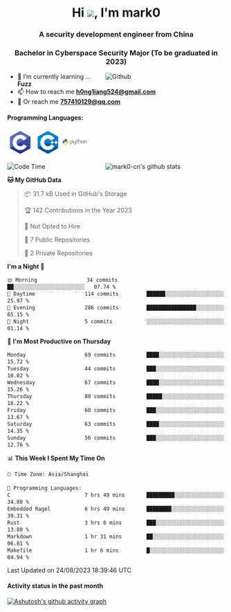<h1 align="center">Hi <img src="https://raw.githubusercontent.com/iampavangandhi/iampavangandhi/master/gifs/Hi.gif" width="30px">, I'm mark0</h1>

<h3 align="center">A security development engineer from China</h3>
<h3 align="center">Bachelor in Cyberspace Security Major (To be graduated in 2023)</h3>

<img width="55%" align="right" alt="Github" src="https://raw.githubusercontent.com/onimur/.github/master/.resources/git-header.svg" />

<!-- - 🔭 I’m currently working on **vKarma Webapp** -->
<!-- - 💬 Ask me about ... **Web Develpoment** -->
<!-- - 😄 Employement ... **Open for intern opportunities** -->
<!-- - ⚡ Fun fact ... **Anime**❤ -->
- 🌱 I’m currently learning ... **Fuzz**
- 📫 How to reach me **h0ng1iang524@gmail.com**
- 📨 Or reach me **757410129@qq.com**

<h4>Programming Languages: </h4>
<p align="left">
 <img style="margin: auto;" src="https://raw.githubusercontent.com/sachinverma53121/sachinverma53121/master/icons/c.png" alt=c width="60" height="60"/>
 <img style="margin: auto;" src="https://raw.githubusercontent.com/sachinverma53121/sachinverma53121/master/icons/cpp.png" alt=cplusplus width="60" height="60"/>
 <img style="margin: auto;" src="https://raw.githubusercontent.com/sachinverma53121/sachinverma53121/master/icons/python.png" alt=python width="60" height="60"/>
</p>


<img width="55%" align="right" alt="mark0-cn's github stats" src="https://github-readme-stats.vercel.app/api?username=mark0-cn&show_icons=true&hide_border=true" />

<!--START_SECTION:waka-->
![Code Time](http://img.shields.io/badge/Code%20Time-1%2C179%20hrs%206%20mins-blue)

**🐱 My GitHub Data** 

> 📦 31.7 kB Used in GitHub's Storage 
 > 
> 🏆 142 Contributions in the Year 2023
 > 
> 🚫 Not Opted to Hire
 > 
> 📜 7 Public Repositories 
 > 
> 🔑 2 Private Repositories 
 > 
**I'm a Night 🦉** 

```text
🌞 Morning                34 commits          ██░░░░░░░░░░░░░░░░░░░░░░░   07.74 % 
🌆 Daytime                114 commits         ██████░░░░░░░░░░░░░░░░░░░   25.97 % 
🌃 Evening                286 commits         ████████████████░░░░░░░░░   65.15 % 
🌙 Night                  5 commits           ░░░░░░░░░░░░░░░░░░░░░░░░░   01.14 % 
```
📅 **I'm Most Productive on Thursday** 

```text
Monday                   69 commits          ████░░░░░░░░░░░░░░░░░░░░░   15.72 % 
Tuesday                  44 commits          ███░░░░░░░░░░░░░░░░░░░░░░   10.02 % 
Wednesday                67 commits          ████░░░░░░░░░░░░░░░░░░░░░   15.26 % 
Thursday                 80 commits          █████░░░░░░░░░░░░░░░░░░░░   18.22 % 
Friday                   60 commits          ███░░░░░░░░░░░░░░░░░░░░░░   13.67 % 
Saturday                 63 commits          ████░░░░░░░░░░░░░░░░░░░░░   14.35 % 
Sunday                   56 commits          ███░░░░░░░░░░░░░░░░░░░░░░   12.76 % 
```


📊 **This Week I Spent My Time On** 

```text
🕑︎ Time Zone: Asia/Shanghai

💬 Programming Languages: 
C                        7 hrs 49 mins       █████████░░░░░░░░░░░░░░░░   34.80 % 
Embedded Ragel           6 hrs 49 mins       ████████░░░░░░░░░░░░░░░░░   30.31 % 
Rust                     3 hrs 6 mins        ███░░░░░░░░░░░░░░░░░░░░░░   13.80 % 
Markdown                 1 hr 31 mins        ██░░░░░░░░░░░░░░░░░░░░░░░   06.81 % 
Makefile                 1 hr 6 mins         █░░░░░░░░░░░░░░░░░░░░░░░░   04.94 % 
```


 Last Updated on 24/08/2023 18:39:46 UTC
<!--END_SECTION:waka-->

<h4>Activity status in the past month</h4>

[![Ashutosh's github activity graph](https://github-readme-activity-graph.vercel.app/graph?username=mark0-cn&theme=dracula)](https://github.com/ashutosh00710/github-readme-activity-graph)

<!--
**mark0-cn/mark0-cn** is a ✨ _special_ ✨ repository because its `README.md` (this file) appears on your GitHub profile.

Here are some ideas to get you started:

- 🔭 I’m currently working on ...
- 🌱 I’m currently learning ...
- 👯 I’m looking to collaborate on ...
- 🤔 I’m looking for help with ...
- 💬 Ask me about ...
- 📫 How to reach me: ...
- 😄 Pronouns: ...
- ⚡ Fun fact: ...
-->
